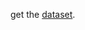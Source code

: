 get the [dataset](https://drive.google.com/file/d/1S8NXlZzDKrmpVUh8h4NaItBr5ei2jpQ1/view?usp=sharing).
